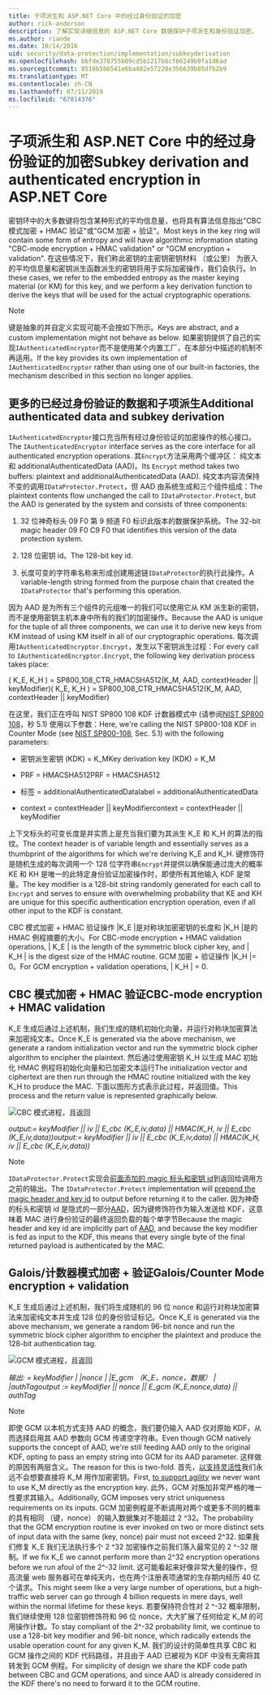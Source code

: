 ```yaml
---
title: 子项派生和 ASP.NET Core 中的经过身份验证的加密
author: rick-anderson
description: 了解实现详细信息的 ASP.NET Core 数据保护子项派生和身份验证加密。
ms.author: riande
ms.date: 10/14/2016
uid: security/data-protection/implementation/subkeyderivation
ms.openlocfilehash: bbfde378755b09cd5b1217b8cf66249b9fa1d6ad
ms.sourcegitcommit: 8516b586541e6ba402e57228e356639b85dfb2b9
ms.translationtype: MT
ms.contentlocale: zh-CN
ms.lasthandoff: 07/11/2019
ms.locfileid: "67814376"
---
```

# <a name="subkey-derivation-and-authenticated-encryption-in-aspnet-core"></a><span data-ttu-id="81018-103">子项派生和 ASP.NET Core 中的经过身份验证的加密</span><span class="sxs-lookup"><span data-stu-id="81018-103">Subkey derivation and authenticated encryption in ASP.NET Core</span></span>

<a name="data-protection-implementation-subkey-derivation"></a>

<span data-ttu-id="81018-104">密钥环中的大多数键将包含某种形式的平均信息量，也将具有算法信息指出"CBC 模式加密 + HMAC 验证"或"GCM 加密 + 验证"。</span><span class="sxs-lookup"><span data-stu-id="81018-104">Most keys in the key ring will contain some form of entropy and will have algorithmic information stating "CBC-mode encryption + HMAC validation" or "GCM encryption + validation".</span></span> <span data-ttu-id="81018-105">在这些情况下，我们称此密钥的主密钥密钥材料 （或公里） 为嵌入的平均信息量和密钥派生函数派生的密钥将用于实际加密操作，我们会执行。</span><span class="sxs-lookup"><span data-stu-id="81018-105">In these cases, we refer to the embedded entropy as the master keying material (or KM) for this key, and we perform a key derivation function to derive the keys that will be used for the actual cryptographic operations.</span></span>

> [!NOTE]
> <span data-ttu-id="81018-106">键是抽象的并自定义实现可能不会按如下所示。</span><span class="sxs-lookup"><span data-stu-id="81018-106">Keys are abstract, and a custom implementation might not behave as below.</span></span> <span data-ttu-id="81018-107">如果密钥提供了自己的实现`IAuthenticatedEncryptor`而不是使用某个内置工厂，在本部分中描述的机制不再适用。</span><span class="sxs-lookup"><span data-stu-id="81018-107">If the key provides its own implementation of `IAuthenticatedEncryptor` rather than using one of our built-in factories, the mechanism described in this section no longer applies.</span></span>

<a name="data-protection-implementation-subkey-derivation-aad"></a>

## <a name="additional-authenticated-data-and-subkey-derivation"></a><span data-ttu-id="81018-108">更多的已经过身份验证的数据和子项派生</span><span class="sxs-lookup"><span data-stu-id="81018-108">Additional authenticated data and subkey derivation</span></span>

<span data-ttu-id="81018-109">`IAuthenticatedEncryptor`接口充当所有经过身份验证的加密操作的核心接口。</span><span class="sxs-lookup"><span data-stu-id="81018-109">The `IAuthenticatedEncryptor` interface serves as the core interface for all authenticated encryption operations.</span></span> <span data-ttu-id="81018-110">其`Encrypt`方法采用两个缓冲区： 纯文本和 additionalAuthenticatedData (AAD)。</span><span class="sxs-lookup"><span data-stu-id="81018-110">Its `Encrypt` method takes two buffers: plaintext and additionalAuthenticatedData (AAD).</span></span> <span data-ttu-id="81018-111">纯文本内容流保持不变的调用`IDataProtector.Protect`，但 AAD 由系统生成和三个组件组成：</span><span class="sxs-lookup"><span data-stu-id="81018-111">The plaintext contents flow unchanged the call to `IDataProtector.Protect`, but the AAD is generated by the system and consists of three components:</span></span>

1. <span data-ttu-id="81018-112">32 位神奇标头 09 F0 第 9 频道 F0 标识此版本的数据保护系统。</span><span class="sxs-lookup"><span data-stu-id="81018-112">The 32-bit magic header 09 F0 C9 F0 that identifies this version of the data protection system.</span></span>

2. <span data-ttu-id="81018-113">128 位密钥 id。</span><span class="sxs-lookup"><span data-stu-id="81018-113">The 128-bit key id.</span></span>

3. <span data-ttu-id="81018-114">长度可变的字符串名称来形成创建用途链`IDataProtector`的执行此操作。</span><span class="sxs-lookup"><span data-stu-id="81018-114">A variable-length string formed from the purpose chain that created the `IDataProtector` that's performing this operation.</span></span>

<span data-ttu-id="81018-115">因为 AAD 是为所有三个组件的元组唯一的我们可以使用它从 KM 派生新的密钥，而不是使用密钥主机本身中所有的我们的加密操作。</span><span class="sxs-lookup"><span data-stu-id="81018-115">Because the AAD is unique for the tuple of all three components, we can use it to derive new keys from KM instead of using KM itself in all of our cryptographic operations.</span></span> <span data-ttu-id="81018-116">每次调用`IAuthenticatedEncryptor.Encrypt`，发生以下密钥派生过程：</span><span class="sxs-lookup"><span data-stu-id="81018-116">For every call to `IAuthenticatedEncryptor.Encrypt`, the following key derivation process takes place:</span></span>

<span data-ttu-id="81018-117">( K_E, K_H ) = SP800_108_CTR_HMACSHA512(K_M, AAD, contextHeader || keyModifier)</span><span class="sxs-lookup"><span data-stu-id="81018-117">( K_E, K_H ) = SP800_108_CTR_HMACSHA512(K_M, AAD, contextHeader || keyModifier)</span></span>

<span data-ttu-id="81018-118">在这里，我们正在呼叫 NIST SP800 108 KDF 计数器模式中 (请参阅[NIST SP800 108](https://nvlpubs.nist.gov/nistpubs/Legacy/SP/nistspecialpublication800-108.pdf)，秒 5.1) 使用以下参数：</span><span class="sxs-lookup"><span data-stu-id="81018-118">Here, we're calling the NIST SP800-108 KDF in Counter Mode (see [NIST SP800-108](https://nvlpubs.nist.gov/nistpubs/Legacy/SP/nistspecialpublication800-108.pdf), Sec. 5.1) with the following parameters:</span></span>

* <span data-ttu-id="81018-119">密钥派生密钥 (KDK) = K_M</span><span class="sxs-lookup"><span data-stu-id="81018-119">Key derivation key (KDK) = K_M</span></span>

* <span data-ttu-id="81018-120">PRF = HMACSHA512</span><span class="sxs-lookup"><span data-stu-id="81018-120">PRF = HMACSHA512</span></span>

* <span data-ttu-id="81018-121">标签 = additionalAuthenticatedData</span><span class="sxs-lookup"><span data-stu-id="81018-121">label = additionalAuthenticatedData</span></span>

* <span data-ttu-id="81018-122">context = contextHeader || keyModifier</span><span class="sxs-lookup"><span data-stu-id="81018-122">context = contextHeader || keyModifier</span></span>

<span data-ttu-id="81018-123">上下文标头的可变长度是并实质上是充当我们要为其派生 K_E 和 K_H 的算法的指纹。</span><span class="sxs-lookup"><span data-stu-id="81018-123">The context header is of variable length and essentially serves as a thumbprint of the algorithms for which we're deriving K_E and K_H.</span></span> <span data-ttu-id="81018-124">键修饰符是随机生成的每次调用一个 128 位字符串`Encrypt`并提供以确保能通过庞大的概率 KE 和 KH 是唯一的此特定身份验证加密操作时，即使所有其他输入 KDF 是常量。</span><span class="sxs-lookup"><span data-stu-id="81018-124">The key modifier is a 128-bit string randomly generated for each call to `Encrypt` and serves to ensure with overwhelming probability that KE and KH are unique for this specific authentication encryption operation, even if all other input to the KDF is constant.</span></span>

<span data-ttu-id="81018-125">CBC 模式加密 + HMAC 验证操作 |K_E |是对称块加密密钥的长度和 |K_H |是的 HMAC 例程摘要的大小。</span><span class="sxs-lookup"><span data-stu-id="81018-125">For CBC-mode encryption + HMAC validation operations, | K_E | is the length of the symmetric block cipher key, and | K_H | is the digest size of the HMAC routine.</span></span> <span data-ttu-id="81018-126">GCM 加密 + 验证操作 |K_H |= 0。</span><span class="sxs-lookup"><span data-stu-id="81018-126">For GCM encryption + validation operations, | K_H | = 0.</span></span>

## <a name="cbc-mode-encryption--hmac-validation"></a><span data-ttu-id="81018-127">CBC 模式加密 + HMAC 验证</span><span class="sxs-lookup"><span data-stu-id="81018-127">CBC-mode encryption + HMAC validation</span></span>

<span data-ttu-id="81018-128">K_E 生成后通过上述机制，我们生成的随机初始化向量，并运行对称块加密算法来加密纯文本。</span><span class="sxs-lookup"><span data-stu-id="81018-128">Once K_E is generated via the above mechanism, we generate a random initialization vector and run the symmetric block cipher algorithm to encipher the plaintext.</span></span> <span data-ttu-id="81018-129">然后通过使用密钥 K_H 以生成 MAC 初始化 HMAC 例程将初始化向量和已加密文本运行</span><span class="sxs-lookup"><span data-stu-id="81018-129">The initialization vector and ciphertext are then run through the HMAC routine initialized with the key K_H to produce the MAC.</span></span> <span data-ttu-id="81018-130">下面以图形方式表示此过程，并返回值。</span><span class="sxs-lookup"><span data-stu-id="81018-130">This process and the return value is represented graphically below.</span></span>

![CBC 模式进程，且返回](subkeyderivation/_static/cbcprocess.png)

<span data-ttu-id="81018-132">*output:= keyModifier || iv || E_cbc (K_E,iv,data) || HMAC(K_H, iv || E_cbc (K_E,iv,data))*</span><span class="sxs-lookup"><span data-stu-id="81018-132">*output:= keyModifier || iv || E_cbc (K_E,iv,data) || HMAC(K_H, iv || E_cbc (K_E,iv,data))*</span></span>

> [!NOTE]
> <span data-ttu-id="81018-133">`IDataProtector.Protect`实现会[前面添加的 magic 标头和密钥 id](xref:security/data-protection/implementation/authenticated-encryption-details)到返回给调用方之前的输出。</span><span class="sxs-lookup"><span data-stu-id="81018-133">The `IDataProtector.Protect` implementation will [prepend the magic header and key id](xref:security/data-protection/implementation/authenticated-encryption-details) to output before returning it to the caller.</span></span> <span data-ttu-id="81018-134">因为神奇的标头和密钥 id 是隐式的一部分[AAD](xref:security/data-protection/implementation/subkeyderivation#data-protection-implementation-subkey-derivation-aad)，因为键修饰符作为输入发送给 KDF，这意味着 MAC 进行身份验证的最终返回负载的每个单字节</span><span class="sxs-lookup"><span data-stu-id="81018-134">Because the magic header and key id are implicitly part of [AAD](xref:security/data-protection/implementation/subkeyderivation#data-protection-implementation-subkey-derivation-aad), and because the key modifier is fed as input to the KDF, this means that every single byte of the final returned payload is authenticated by the MAC.</span></span>

## <a name="galoiscounter-mode-encryption--validation"></a><span data-ttu-id="81018-135">Galois/计数器模式加密 + 验证</span><span class="sxs-lookup"><span data-stu-id="81018-135">Galois/Counter Mode encryption + validation</span></span>

<span data-ttu-id="81018-136">K_E 生成后通过上述机制，我们将生成随机的 96 位 nonce 和运行对称块加密算法来加密纯文本并生成 128 位的身份验证标记。</span><span class="sxs-lookup"><span data-stu-id="81018-136">Once K_E is generated via the above mechanism, we generate a random 96-bit nonce and run the symmetric block cipher algorithm to encipher the plaintext and produce the 128-bit authentication tag.</span></span>

![GCM 模式进程，且返回](subkeyderivation/_static/galoisprocess.png)

<span data-ttu-id="81018-138">*输出: = keyModifier | |nonce | |E_gcm （K_E，nonce，数据） | |authTag*</span><span class="sxs-lookup"><span data-stu-id="81018-138">*output := keyModifier || nonce || E_gcm (K_E,nonce,data) || authTag*</span></span>

> [!NOTE]
> <span data-ttu-id="81018-139">即使 GCM 以本机方式支持 AAD 的概念，我们要仍输入 AAD 仅对原始 KDF，从而选择启用其 AAD 参数向 GCM 传递空字符串。</span><span class="sxs-lookup"><span data-stu-id="81018-139">Even though GCM natively supports the concept of AAD, we're still feeding AAD only to the original KDF, opting to pass an empty string into GCM for its AAD parameter.</span></span> <span data-ttu-id="81018-140">这样做的原因有两层含义。</span><span class="sxs-lookup"><span data-stu-id="81018-140">The reason for this is two-fold.</span></span> <span data-ttu-id="81018-141">首先，[以支持灵活性](xref:security/data-protection/implementation/context-headers#data-protection-implementation-context-headers)我们永远不会想要直接将 K_M 用作加密密钥。</span><span class="sxs-lookup"><span data-stu-id="81018-141">First, [to support agility](xref:security/data-protection/implementation/context-headers#data-protection-implementation-context-headers) we never want to use K_M directly as the encryption key.</span></span> <span data-ttu-id="81018-142">此外，GCM 对施加非常严格的唯一性要求其输入。</span><span class="sxs-lookup"><span data-stu-id="81018-142">Additionally, GCM imposes very strict uniqueness requirements on its inputs.</span></span> <span data-ttu-id="81018-143">GCM 加密例程是不断调用对两个或更多不同的概率的具有相同 （键，nonce） 的输入数据集对不能超过 2 ^32。</span><span class="sxs-lookup"><span data-stu-id="81018-143">The probability that the GCM encryption routine is ever invoked on two or more distinct sets of input data with the same (key, nonce) pair must not exceed 2^32.</span></span> <span data-ttu-id="81018-144">如果我们修复 K_E 我们无法执行多个 2 ^32 加密操作之前我们落入最常见的 2 ^-32 限制。</span><span class="sxs-lookup"><span data-stu-id="81018-144">If we fix K_E we cannot perform more than 2^32 encryption operations before we run afoul of the 2^-32 limit.</span></span> <span data-ttu-id="81018-145">这可能看起来好像非常大量的操作，但高流量 web 服务器可在单纯天内，也在两个注册表项通常的生存期内经历 40 亿个请求。</span><span class="sxs-lookup"><span data-stu-id="81018-145">This might seem like a very large number of operations, but a high-traffic web server can go through 4 billion requests in mere days, well within the normal lifetime for these keys.</span></span> <span data-ttu-id="81018-146">若要保持符合性对 2 ^-32 概率限制，我们继续使用 128 位密钥修饰符和 96 位 nonce，大大扩展了任何给定 K_M 的可用操作计数。</span><span class="sxs-lookup"><span data-stu-id="81018-146">To stay compliant of the 2^-32 probability limit, we continue to use a 128-bit key modifier and 96-bit nonce, which radically extends the usable operation count for any given K_M.</span></span> <span data-ttu-id="81018-147">我们的设计的简单性共享 CBC 和 GCM 操作之间的 KDF 代码路径，并且由于 AAD 已被视为 KDF 中没有无需将其转发到 GCM 例程。</span><span class="sxs-lookup"><span data-stu-id="81018-147">For simplicity of design we share the KDF code path between CBC and GCM operations, and since AAD is already considered in the KDF there's no need to forward it to the GCM routine.</span></span>
